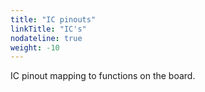 ```yaml
---
title: "IC pinouts"
linkTitle: "IC's"
nodateline: true
weight: -10
---
```


IC pinout mapping to functions on the board.